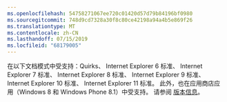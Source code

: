 ```yaml
---
ms.openlocfilehash: 54758271067ee720c01420d57d79b84196bf0980
ms.sourcegitcommit: 748d9cd7328a30f8c80ce42198a94a4b5e869f26
ms.translationtype: MT
ms.contentlocale: zh-CN
ms.lasthandoff: 07/15/2019
ms.locfileid: "68179005"
---
```

在以下文档模式中受支持：Quirks、 Internet Explorer 6 标准、 Internet Explorer 7 标准、 Internet Explorer 8 标准、 Internet Explorer 9 标准、 Internet Explorer 10 标准、 Internet Explorer 11 标准。 此外，也在应用商店应用（Windows 8 和 Windows Phone 8.1）中受支持。 请参阅 [版本信息](../../../javascript/reference/javascript-version-information.md)。